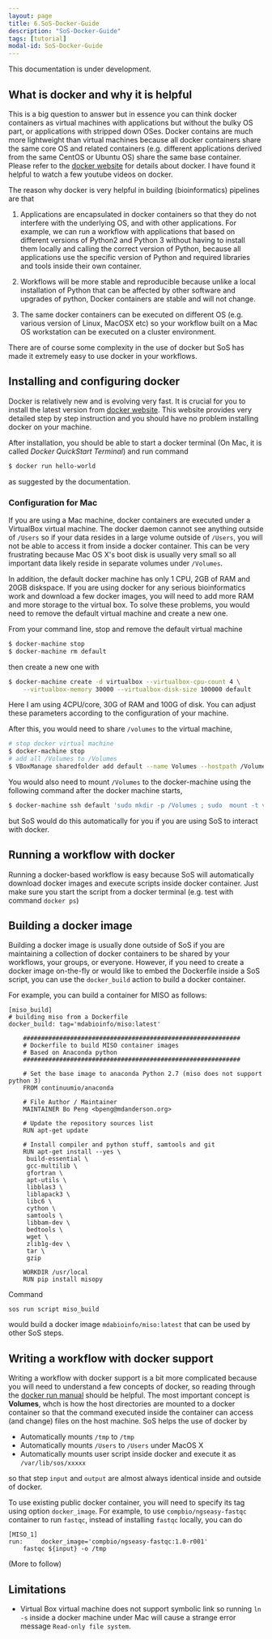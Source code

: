 ```yaml
---
layout: page
title: 6.SoS-Docker-Guide
description: "SoS-Docker-Guide"
tags: [tutorial]
modal-id: SoS-Docker-Guide
---
```


This documentation is under development.

## What is docker and why it is helpful

This is a big question to answer but in essence you can think docker containers as virtual machines with applications but without the bulky OS part, or applications with stripped down OSes. Docker contains are much more lightweight than virtual machines because all docker containers share the same core OS and related containers (e.g. different applications derived from the same CentOS or Ubuntu OS) share the same base container. Please refer to the [docker website](https://www.docker.com/) for details about docker. I have found it helpful to watch a few youtube videos on docker.

The reason why docker is very helpful in building (bioinformatics) pipelines are that 

1. Applications are encapsulated in docker containers so that they do not interfere with the underlying OS, and with other applications. For example, we can run a workflow with applications that based on different versions of Python2 and Python 3 without having to install them locally and calling the correct version of Python, because all applications use the specific version of Python and required libraries and tools inside their own container.

2. Workflows will be more stable and reproducible because unlike a local installation of Python that can be affected by other software and upgrades of python, Docker containers are stable and will not change.

3. The same docker containers can be executed on different OS (e.g. various version of Linux, MacOSX etc) so your workflow built on a Mac OS workstation can be executed on a cluster environment. 

There are of course some complexity in the use of docker but SoS has made it extremely easy to use docker in your workflows. 

## Installing and configuring docker

Docker is relatively new and is evolving very fast. It is crucial for you to install the latest version from [docker website](https://www.docker.com/). This website provides very detailed step by step instruction and you should have no problem installing docker on your machine. 

After installation, you should be able to start a docker terminal (On Mac, it is called *Docker QuickStart Terminal*) and run command

```bash
$ docker run hello-world
```

as suggested by the documentation. 

### Configuration for Mac

If you are using a Mac machine, docker containers are executed under a VirtualBox virtual machine. The docker daemon cannot see anything outside of `/Users` so if your data resides in a large volume outside of `/Users`, you will not be able to access it from inside a docker container. This can be very frustrating because Mac OS X's boot disk is usually very small so all important data likely reside in separate volumes under `/Volumes`.

In addition, the default docker machine has only 1 CPU, 2GB of RAM and 20GB diskspace. If you are using docker for any serious bioinformatics work and download a few docker images, you will need to add more RAM and more storage to the virtual box. To solve these problems, you would need to remove the default virtual machine and create a new one. 

From your command line, stop and remove the default virtual machine
```bash
$ docker-machine stop
$ docker-machine rm default
```
then create a new one with 
```bash
$ docker-machine create -d virtualbox --virtualbox-cpu-count 4 \
    --virtualbox-memory 30000 --virtualbox-disk-size 100000 default
```
Here I am using 4CPU/core, 30G of RAM and 100G of disk. You can adjust these parameters according to the configuration of your machine. 

After this, you would need to share `/volumes` to the virtual machine,

```bash
# stop docker virtual machine
$ docker-machine stop
# add all /Volumes to /Volumes
$ VBoxManage sharedfolder add default --name Volumes --hostpath /Volumes --automount
```

You would also need to mount `/Volumes` to the docker-machine using the following command after the docker machine starts,
```bash
$ docker-machine ssh default 'sudo mkdir -p /Volumes ; sudo  mount -t vboxsf Volumes /Volumes'
```
but SoS would do this automatically for you if you are using SoS to interact with docker.

## Running a workflow with docker

Running a docker-based workflow is easy because SoS will automatically download docker images and execute scripts inside docker container. Just make sure you start the script from a docker terminal (e.g. test with command `docker ps`)

## Building a docker image

Building a docker image is usually done outside of SoS if you are maintaining a collection of docker containers to be shared by your workflows, your groups, or everyone. However, if you need to create a docker image on-the-fly or would like to embed the Dockerfile inside a SoS script, you can use the `docker_build` action to build a docker container.

For example, you can build a container for MISO as follows:

```
[miso_build]
# building miso from a Dockerfile
docker_build: tag='mdabioinfo/miso:latest'

    ############################################################
    # Dockerfile to build MISO container images
    # Based on Anaconda python
    ############################################################

    # Set the base image to anaconda Python 2.7 (miso does not support python 3)
    FROM continuumio/anaconda

    # File Author / Maintainer
    MAINTAINER Bo Peng <bpeng@mdanderson.org>

    # Update the repository sources list
    RUN apt-get update

    # Install compiler and python stuff, samtools and git
    RUN apt-get install --yes \
     build-essential \
     gcc-multilib \
     gfortran \ 
     apt-utils \
     libblas3 \ 
     liblapack3 \
     libc6 \
     cython \ 
     samtools \
     libbam-dev \
     bedtools \
     wget \
     zlib1g-dev \ 
     tar \
     gzip

    WORKDIR /usr/local
    RUN pip install misopy
```

Command

```
sos run script miso_build
```

would build a docker image `mdabioinfo/miso:latest` that can be used by other SoS steps.

## Writing a workflow with docker support

Writing a workflow with docker support is a bit more complicated because you will need to understand a few concepts of docker, so reading through the [docker run manual](https://docs.docker.com/engine/reference/run/) should be helpful. The most important concept is **Volumes**, whch is how the host directories are mounted to a docker container so that the command executed inside the container can access (and change) files on the host machine. SoS helps the use of docker by

* Automatically mounts `/tmp` to `/tmp` 
* Automatically mounts `/Users` to `/Users` under MacOS X
* Automatically mounts user script inside docker and execute it as `/var/lib/sos/xxxxx`

so that step `input` and `output` are almost always identical inside and outside of docker. 

To use existing public docker container, you will need to specify its tag using option `docker_image`. For example, to use `compbio/ngseasy-fastqc` container to run `fastqc`, instead of installing `fastqc` locally, you can do

```
[MISO_1]
run:     docker_image='compbio/ngseasy-fastqc:1.0-r001'
    fastqc ${input} -o /tmp
```

(More to follow)

## Limitations

* Virtual Box virtual machine does not support symbolic link so running `ln -s` inside a docker machine under Mac will cause a strange error message `Read-only file system`.